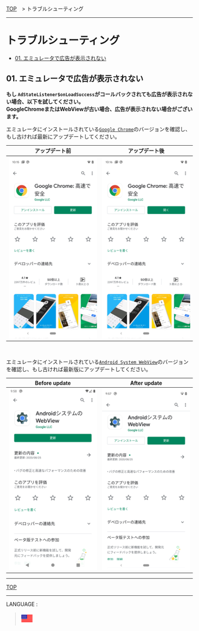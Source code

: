 [TOP](/README.md#top)　> トラブルシューティング

---

# トラブルシューティング

* [01. エミュレータで広告が表示されない](#cant_display_on_emulator)


<div class="cant_display_on_emulator" />

## 01. エミュレータで広告が表示されない

**もし `AdStateListener$onLoadSuccess`がコールバックされても広告が表示されない場合、以下を試してください。**<br>**GoogleChromeまたはWebViewが古い場合、広告が表示されない場合がございます。**

エミュレータにインストールされている[`Google Chrome`](https://play.google.com/store/apps/details?id=com.android.chrome)のバージョンを確認し、もし古ければ最新にアップデートしてください。

アップデート前 | アップデート後
:--: | :--:
<img src="./01/chrome/01.png" width="300px" />|<img src="./01/chrome/02.png" width="300px" />

<br>

エミュレータにインストールされている[`Android System WebView`](https://play.google.com/store/apps/details?id=com.google.android.webview)のバージョンを確認し、もし古ければ最新版にアップデートしてください。

Before update | After update
:--: | :--:
<img src="./01/webview/01.png" width="300px" />|<img src="./01/webview/02.png" width="300px" />

---
[TOP](/README.md#top)

---
LANGUAGE :
> [![en](/doc/lang/en.png)](/doc/troubleshoot/README.md)

